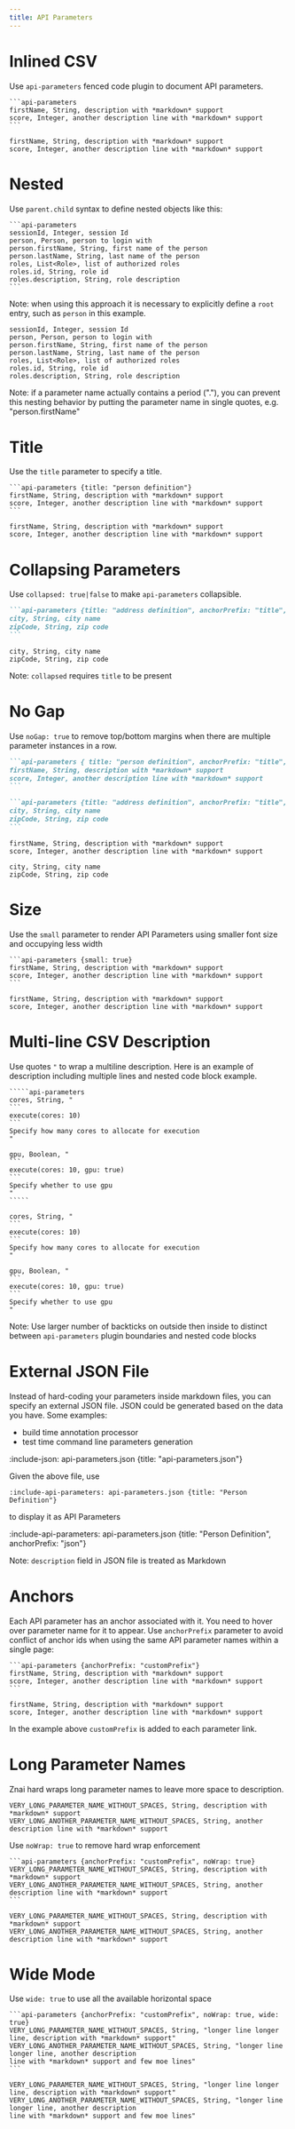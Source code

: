 ```yaml
---
title: API Parameters
---
```


# Inlined CSV

Use `api-parameters` fenced code plugin to document API parameters.

    ```api-parameters
    firstName, String, description with *markdown* support
    score, Integer, another description line with *markdown* support
    ```

```api-parameters {anchorPrefix: "inlined_csv"}
firstName, String, description with *markdown* support
score, Integer, another description line with *markdown* support
```

# Nested

Use `parent.child` syntax to define nested objects like this:

    ```api-parameters
    sessionId, Integer, session Id
    person, Person, person to login with
    person.firstName, String, first name of the person
    person.lastName, String, last name of the person
    roles, List<Role>, list of authorized roles
    roles.id, String, role id 
    roles.description, String, role description
    ```
    
Note: when using this approach it is necessary to explicitly define a `root` entry, such as `person` in this example.

```api-parameters {anchorPrefix: "nested_inlined_csv"}
sessionId, Integer, session Id
person, Person, person to login with
person.firstName, String, first name of the person
person.lastName, String, last name of the person
roles, List<Role>, list of authorized roles
roles.id, String, role id 
roles.description, String, role description
```

Note: if a parameter name actually contains a period ("."), you can prevent this nesting behavior by putting the parameter name in single quotes, e.g. "person.firstName"

# Title

Use the `title` parameter to specify a title.
    
    ```api-parameters {title: "person definition"}
    firstName, String, description with *markdown* support
    score, Integer, another description line with *markdown* support
    ```

```api-parameters {title: "person definition", anchorPrefix: "title"}
firstName, String, description with *markdown* support
score, Integer, another description line with *markdown* support
```

# Collapsing Parameters

Use `collapsed: true|false` to make `api-parameters` collapsible. 

`````markdown
```api-parameters {title: "address definition", anchorPrefix: "title", collapsed: true}
city, String, city name
zipCode, String, zip code
```
`````

```api-parameters {title: "address definition", anchorPrefix: "title", collapsed: true}
city, String, city name
zipCode, String, zip code
```

Note: `collapsed` requires `title` to be present

# No Gap

Use `noGap: true` to remove top/bottom margins when there are multiple parameter instances in a row.

`````markdown
```api-parameters { title: "person definition", anchorPrefix: "title", collapsed: false, noGap: true }
firstName, String, description with *markdown* support
score, Integer, another description line with *markdown* support
```

```api-parameters {title: "address definition", anchorPrefix: "title", collapsed: true, noGap: true}
city, String, city name
zipCode, String, zip code
```
`````

```api-parameters { title: "person definition", anchorPrefix: "title", collapsed: false, noGap: true }
firstName, String, description with *markdown* support
score, Integer, another description line with *markdown* support
```

```api-parameters {title: "address definition", anchorPrefix: "title", collapsed: true, noGap: true}
city, String, city name
zipCode, String, zip code
```


# Size

Use the `small` parameter to render API Parameters using smaller font size and occupying less width

    ```api-parameters {small: true}
    firstName, String, description with *markdown* support
    score, Integer, another description line with *markdown* support
    ```

```api-parameters {small: true, anchorPrefix: "size"}
firstName, String, description with *markdown* support
score, Integer, another description line with *markdown* support
```

# Multi-line CSV Description

Use quotes `"` to wrap a multiline description. Here is an example of description including multiple lines and 
nested code block example.

    `````api-parameters 
    cores, String, "
    ```
    execute(cores: 10)
    ```
    Specify how many cores to allocate for execution
    "
    
    gpu, Boolean, "
    ```
    execute(cores: 10, gpu: true)
    ```
    Specify whether to use gpu
    "
    `````

`````api-parameters 
cores, String, "
```
execute(cores: 10)
```
Specify how many cores to allocate for execution
"

gpu, Boolean, "
```
execute(cores: 10, gpu: true)
```
Specify whether to use gpu
"
`````

Note: Use larger number of backticks on outside then inside to distinct between `api-parameters` plugin boundaries 
and nested code blocks

# External JSON File

Instead of hard-coding your parameters inside markdown files, you can specify an external JSON file.
JSON could be generated based on the data you have. Some examples:
* build time annotation processor
* test time command line parameters generation

:include-json: api-parameters.json {title: "api-parameters.json"}

Given the above file, use

    :include-api-parameters: api-parameters.json {title: "Person Definition"}

to display it as API Parameters
    
:include-api-parameters: api-parameters.json {title: "Person Definition", anchorPrefix: "json"}
    
Note: `description` field in JSON file is treated as Markdown
 
# Anchors

Each API parameter has an anchor associated with it. You need to hover over parameter name for it to appear.
Use `anchorPrefix` parameter to avoid conflict of anchor ids when using the same API parameter names within a single page:

    ```api-parameters {anchorPrefix: "customPrefix"}
    firstName, String, description with *markdown* support
    score, Integer, another description line with *markdown* support
    ```

```api-parameters {anchorPrefix: "customPrefix"}
firstName, String, description with *markdown* support
score, Integer, another description line with *markdown* support
```

In the example above `customPrefix` is added to each parameter link.

# Long Parameter Names

Znai hard wraps long parameter names to leave more space to description. 

```api-parameters {anchorPrefix: "customPrefix"}
VERY_LONG_PARAMETER_NAME_WITHOUT_SPACES, String, description with *markdown* support
VERY_LONG_ANOTHER_PARAMETER_NAME_WITHOUT_SPACES, String, another description line with *markdown* support
```

Use `noWrap: true` to remove hard wrap enforcement

    ```api-parameters {anchorPrefix: "customPrefix", noWrap: true}
    VERY_LONG_PARAMETER_NAME_WITHOUT_SPACES, String, description with *markdown* support
    VERY_LONG_ANOTHER_PARAMETER_NAME_WITHOUT_SPACES, String, another description line with *markdown* support
    ```

```api-parameters {anchorPrefix: "customPrefix", noWrap: true}
VERY_LONG_PARAMETER_NAME_WITHOUT_SPACES, String, description with *markdown* support
VERY_LONG_ANOTHER_PARAMETER_NAME_WITHOUT_SPACES, String, another description line with *markdown* support
```

# Wide Mode

Use `wide: true` to use all the available horizontal space

    ```api-parameters {anchorPrefix: "customPrefix", noWrap: true, wide: true}
    VERY_LONG_PARAMETER_NAME_WITHOUT_SPACES, String, "longer line longer line, description with *markdown* support"
    VERY_LONG_ANOTHER_PARAMETER_NAME_WITHOUT_SPACES, String, "longer line longer line, another description 
    line with *markdown* support and few moe lines"
    ```

```api-parameters {anchorPrefix: "customPrefix", noWrap: true, wide: true}
VERY_LONG_PARAMETER_NAME_WITHOUT_SPACES, String, "longer line longer line, description with *markdown* support"
VERY_LONG_ANOTHER_PARAMETER_NAME_WITHOUT_SPACES, String, "longer line longer line, another description 
line with *markdown* support and few moe lines"
```
